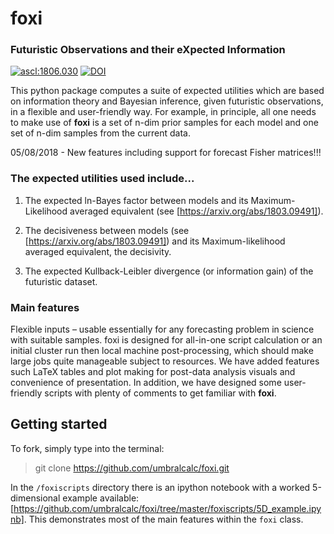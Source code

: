 # foxi

### Futuristic Observations and their eXpected Information

<a href="http://ascl.net/1806.030"><img src="https://img.shields.io/badge/ascl-1806.030-blue.svg?colorB=262255" alt="ascl:1806.030" /></a>
[![DOI](https://zenodo.org/badge/DOI/10.5281/zenodo.4680036.svg)](https://doi.org/10.5281/zenodo.4680036)

This python package computes a suite of expected utilities which are based on information theory and Bayesian inference, given futuristic observations, in a flexible and user-friendly way. For example, in principle, all one needs to make use of **foxi** is a set of n-dim prior samples for each model and one set of n-dim samples from the current data. 

05/08/2018 - New features including support for forecast Fisher matrices!!! 

### The expected utilities used include...

1. The expected ln-Bayes factor between models and its Maximum-Likelihood averaged equivalent (see [https://arxiv.org/abs/1803.09491]).

2. The decisiveness between models (see [https://arxiv.org/abs/1803.09491]) and its Maximum-likelihood averaged equivalent, the decisivity.

3. The expected Kullback-Leibler divergence (or information gain) of the futuristic dataset.

### Main features

Flexible inputs – usable essentially for any forecasting problem in science with suitable samples. foxi is designed for all-in-one script calculation or an initial cluster run then local machine post-processing, which should make large jobs quite manageable subject to resources. We have added features such LaTeX tables and plot making for post-data analysis visuals and convenience of presentation. In addition, we have designed some user-friendly scripts with plenty of comments to get familiar with **foxi**.

## Getting started

To fork, simply type into the terminal:

> git clone https://github.com/umbralcalc/foxi.git 

In the `/foxiscripts` directory there is an ipython notebook with a worked 5-dimensional example available: 
[https://github.com/umbralcalc/foxi/tree/master/foxiscripts/5D_example.ipynb]. 
This demonstrates most of the main features within the `foxi` class.



